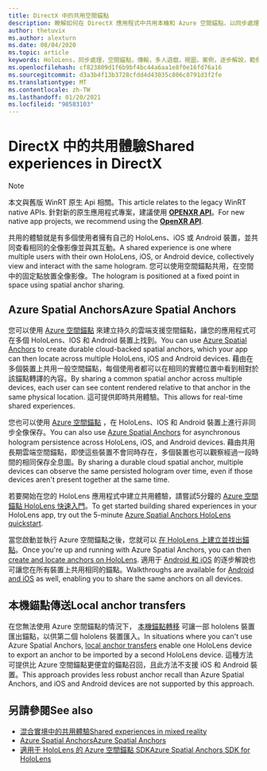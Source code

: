 ```yaml
---
title: DirectX 中的共用空間錨點
description: 瞭解如何在 DirectX 應用程式中共用本機和 Azure 空間錨點，以同步處理兩個 HoloLens 裝置。
author: thetuvix
ms.author: alexturn
ms.date: 08/04/2020
ms.topic: article
keywords: HoloLens，同步處理，空間錨點，傳輸，多人遊戲，視圖，案例，逐步解說，範例程式碼，Azure，Azure 空間錨點，ASA
ms.openlocfilehash: cf823809d1f6b9bf4bc44a6aa1e8f0e16fd76a16
ms.sourcegitcommit: d3a3b4f13b3728cfdd4d43035c806c0791d3f2fe
ms.translationtype: MT
ms.contentlocale: zh-TW
ms.lasthandoff: 01/20/2021
ms.locfileid: "98583103"
---
```

# <a name="shared-experiences-in-directx"></a><span data-ttu-id="a2e4c-104">DirectX 中的共用體驗</span><span class="sxs-lookup"><span data-stu-id="a2e4c-104">Shared experiences in DirectX</span></span>

> [!NOTE]
> <span data-ttu-id="a2e4c-105">本文與舊版 WinRT 原生 Api 相關。</span><span class="sxs-lookup"><span data-stu-id="a2e4c-105">This article relates to the legacy WinRT native APIs.</span></span>  <span data-ttu-id="a2e4c-106">針對新的原生應用程式專案，建議使用 **[OPENXR API](../native/openxr-getting-started.md)**。</span><span class="sxs-lookup"><span data-stu-id="a2e4c-106">For new native app projects, we recommend using the **[OpenXR API](../native/openxr-getting-started.md)**.</span></span>

<span data-ttu-id="a2e4c-107">共用的體驗就是有多個使用者擁有自己的 HoloLens、iOS 或 Android 裝置，並共同查看相同的全像影像並與其互動。</span><span class="sxs-lookup"><span data-stu-id="a2e4c-107">A shared experience is one where multiple users with their own HoloLens, iOS, or Android device, collectively view and interact with the same hologram.</span></span> <span data-ttu-id="a2e4c-108">您可以使用空間錨點共用，在空間中的固定點放置全像影像。</span><span class="sxs-lookup"><span data-stu-id="a2e4c-108">The hologram is positioned at a fixed point in space using spatial anchor sharing.</span></span>

## <a name="azure-spatial-anchors"></a><span data-ttu-id="a2e4c-109">Azure Spatial Anchors</span><span class="sxs-lookup"><span data-stu-id="a2e4c-109">Azure Spatial Anchors</span></span>

<span data-ttu-id="a2e4c-110">您可以使用 <a href="/azure/spatial-anchors/overview" target="_blank">Azure 空間錨點</a> 來建立持久的雲端支援空間錨點，讓您的應用程式可在多個 HoloLens、IOS 和 Android 裝置上找到。</span><span class="sxs-lookup"><span data-stu-id="a2e4c-110">You can use <a href="/azure/spatial-anchors/overview" target="_blank">Azure Spatial Anchors</a> to create durable cloud-backed spatial anchors, which your app can then locate across multiple HoloLens, iOS and Android devices.</span></span>  <span data-ttu-id="a2e4c-111">藉由在多個裝置上共用一般空間錨點，每個使用者都可以在相同的實體位置中看到相對於該錨點轉譯的內容。</span><span class="sxs-lookup"><span data-stu-id="a2e4c-111">By sharing a common spatial anchor across multiple devices, each user can see content rendered relative to that anchor in the same physical location.</span></span>  <span data-ttu-id="a2e4c-112">這可提供即時共用體驗。</span><span class="sxs-lookup"><span data-stu-id="a2e4c-112">This allows for real-time shared experiences.</span></span>

<span data-ttu-id="a2e4c-113">您也可以使用 <a href="/azure/spatial-anchors/overview" target="_blank">Azure 空間錨點</a> ，在 HoloLens、IOS 和 Android 裝置上進行非同步全像保存。</span><span class="sxs-lookup"><span data-stu-id="a2e4c-113">You can also use <a href="/azure/spatial-anchors/overview" target="_blank">Azure Spatial Anchors</a> for asynchronous hologram persistence across HoloLens, iOS, and Android devices.</span></span>  <span data-ttu-id="a2e4c-114">藉由共用長期雲端空間錨點，即使這些裝置不會同時存在，多個裝置也可以觀察經過一段時間的相同保存全息圖。</span><span class="sxs-lookup"><span data-stu-id="a2e4c-114">By sharing a durable cloud spatial anchor, multiple devices can observe the same persisted hologram over time, even if those devices aren't present together at the same time.</span></span>

<span data-ttu-id="a2e4c-115">若要開始在您的 HoloLens 應用程式中建立共用體驗，請嘗試5分鐘的 <a href="/azure/spatial-anchors/quickstarts/get-started-hololens" target="_blank">Azure 空間錨點 HoloLens 快速入門</a>。</span><span class="sxs-lookup"><span data-stu-id="a2e4c-115">To get started building shared experiences in your HoloLens app, try out the 5-minute <a href="/azure/spatial-anchors/quickstarts/get-started-hololens" target="_blank">Azure Spatial Anchors HoloLens quickstart</a>.</span></span>

<span data-ttu-id="a2e4c-116">當您啟動並執行 Azure 空間錨點之後，您就可以 <a href="/azure/spatial-anchors/concepts/create-locate-anchors-cpp-winrt" target="_blank">在 HoloLens 上建立並找出錨點</a>。</span><span class="sxs-lookup"><span data-stu-id="a2e4c-116">Once you're up and running with Azure Spatial Anchors, you can then <a href="/azure/spatial-anchors/concepts/create-locate-anchors-cpp-winrt" target="_blank">create and locate anchors on HoloLens</a>.</span></span>  <span data-ttu-id="a2e4c-117">適用于 <a href="/azure/spatial-anchors/create-locate-anchors-overview" target="_blank">Android 和 iOS</a> 的逐步解說也可讓您在所有裝置上共用相同的錨點。</span><span class="sxs-lookup"><span data-stu-id="a2e4c-117">Walkthroughs are available for <a href="/azure/spatial-anchors/create-locate-anchors-overview" target="_blank">Android and iOS</a> as well, enabling you to share the same anchors on all devices.</span></span>

## <a name="local-anchor-transfers"></a><span data-ttu-id="a2e4c-118">本機錨點傳送</span><span class="sxs-lookup"><span data-stu-id="a2e4c-118">Local anchor transfers</span></span>

<span data-ttu-id="a2e4c-119">在您無法使用 Azure 空間錨點的情況下， [本機錨點轉移](../../out-of-scope/local-anchor-transfers-in-directx.md) 可讓一部 hololens 裝置匯出錨點，以供第二個 hololens 裝置匯入。</span><span class="sxs-lookup"><span data-stu-id="a2e4c-119">In situations where you can't use Azure Spatial Anchors, [local anchor transfers](../../out-of-scope/local-anchor-transfers-in-directx.md) enable one HoloLens device to export an anchor to be imported by a second HoloLens device.</span></span>  <span data-ttu-id="a2e4c-120">這種方法可提供比 Azure 空間錨點更便宜的錨點召回，且此方法不支援 iOS 和 Android 裝置。</span><span class="sxs-lookup"><span data-stu-id="a2e4c-120">This approach provides less robust anchor recall than Azure Spatial Anchors, and iOS and Android devices are not supported by this approach.</span></span>

## <a name="see-also"></a><span data-ttu-id="a2e4c-121">另請參閱</span><span class="sxs-lookup"><span data-stu-id="a2e4c-121">See also</span></span>

* [<span data-ttu-id="a2e4c-122">混合實境中的共用體驗</span><span class="sxs-lookup"><span data-stu-id="a2e4c-122">Shared experiences in mixed reality</span></span>](shared-experiences-in-mixed-reality.md)
* <span data-ttu-id="a2e4c-123"><a href="/azure/spatial-anchors" target="_blank">Azure Spatial Anchors</a></span><span class="sxs-lookup"><span data-stu-id="a2e4c-123"><a href="/azure/spatial-anchors" target="_blank">Azure Spatial Anchors</a></span></span>
* <span data-ttu-id="a2e4c-124"><a href="/cpp/api/spatial-anchors/winrt/" target="_blank">適用于 HoloLens 的 Azure 空間錨點 SDK</a></span><span class="sxs-lookup"><span data-stu-id="a2e4c-124"><a href="/cpp/api/spatial-anchors/winrt/" target="_blank">Azure Spatial Anchors SDK for HoloLens</a></span></span>